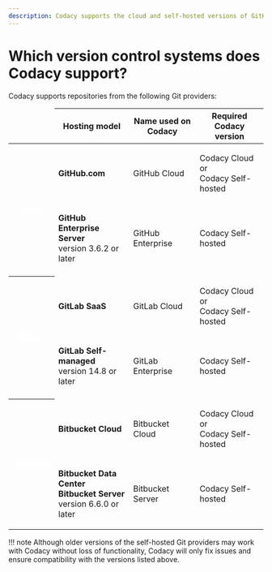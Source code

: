 ```yaml
---
description: Codacy supports the cloud and self-hosted versions of GitHub, GitLab, and Bitbucket.
---
```


# Which version control systems does Codacy support?

Codacy supports repositories from the following Git providers:

<table>
  <thead>
    <td></td>
    <th>Hosting model</th>
    <th>Name used on Codacy</th>
    <th>Required Codacy version</th>
  </thead>
  <tbody>
    <!-- GitHub -->
    <tr>
      <th rowspan="2" style="vertical-align: middle;">
        <a style="color: white;" href="https://github.com">GitHub</a>
      </th>
      <td><p><strong>GitHub.com</strong></p></td>
      <td><p>GitHub Cloud</p></td>
      <td><p>Codacy Cloud or<br/>Codacy Self-hosted</p>
    </tr>
    <tr>
      <td><p><strong>GitHub Enterprise Server</strong><br/>version 3.6.2 or later</p></td>
      <td><p>GitHub Enterprise</p></td>
      <td><p>Codacy Self-hosted</p></td>
    </tr>
    <tr><td colspan="100%"><tr>
    <!-- GitLab -->
    <tr>
      <th rowspan="2" style="vertical-align: middle;">
        <a style="color: white;" href="https://about.gitlab.com">GitLab</a>
      </th>
      <td><p><strong>GitLab SaaS</strong></p></td>
      <td><p>GitLab Cloud</p></td>
      <td><p>Codacy Cloud or<br/>Codacy Self-hosted</p>
    </tr>
    <tr>
      <td><p><strong>GitLab Self-managed</strong><br/>version 14.8 or later</p></td>
      <td><p>GitLab Enterprise</p></td>
      <td><p>Codacy Self-hosted</p></td>
    </tr>
    <tr><td colspan="100%"><tr>
    <!-- Bitbucket -->
    <tr>
      <th rowspan="2" style="vertical-align: middle;">
        <a style="color: white;" href="https://bitbucket.org">Bitbucket</a>
      </th>
      <td><p><strong>Bitbucket Cloud</strong></p></td>
      <td><p>Bitbucket Cloud</p></td>
      <td><p>Codacy Cloud or<br/>Codacy Self-hosted</p>
    </tr>
    <tr>
      <td><p><strong>Bitbucket Data Center</strong><br/>
             <strong>Bitbucket Server</strong><br/>version 6.6.0 or later</p></td>
      <td><p>Bitbucket Server</p></td>
      <td><p>Codacy Self-hosted</p></td>
    </tr>
  </tbody>
</table>

!!! note
    Although older versions of the self-hosted Git providers may work with Codacy without loss of functionality, Codacy will only fix issues and ensure compatibility with the versions listed above.
